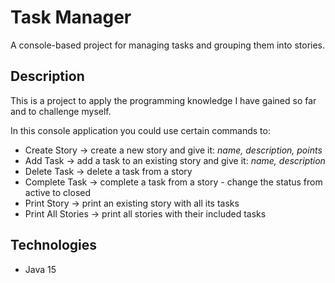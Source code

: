 # Task Manager
A console-based project for managing tasks and grouping them into stories.
## Description 
This is a project to apply the programming knowledge I have gained so far and to challenge myself. 

In this console application you could use certain commands to:
- Create Story -> create a new story and give it: *name, description, points* 
- Add Task -> add a task to an existing story and give it: *name, description*
- Delete Task -> delete a task from a story
- Complete Task -> complete a task from a story - change the status from active to closed
- Print Story -> print an existing story with all its tasks
- Print All Stories -> print all stories with their included tasks
## Technologies
- Java 15
